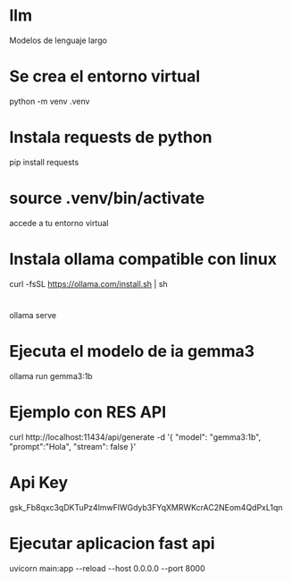 # llm
Modelos de lenguaje largo

# Se crea el entorno virtual
python -m venv .venv

# Instala requests de python
pip install requests

# source .venv/bin/activate
accede a tu entorno virtual

# Instala ollama compatible con linux
curl -fsSL https://ollama.com/install.sh | sh
# 
ollama serve

# Ejecuta el modelo de ia gemma3
ollama run gemma3:1b 

# Ejemplo con RES API
curl http://localhost:11434/api/generate -d '{
  "model": "gemma3:1b",
  "prompt":"Hola",
  "stream": false
}'

# Api Key
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

# Ejecutar aplicacion fast api
uvicorn main:app --reload --host 0.0.0.0 --port 8000